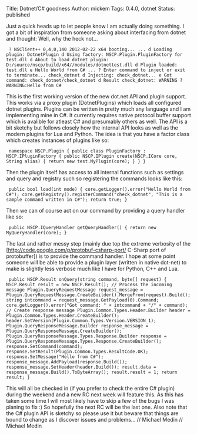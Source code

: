 Title: Dotnet/C# goodness
Author: mickem
Tags: 0.4.0, dotnet
Status: published

Just a quick heads up to let people know I am actually doing something.
I got a bit of inspiration from someone asking about interfacing from
dotnet and thought: Well, why the heck not...

     ? NSClient++ 0,4,0,140 2012-02-22 x64 booting... ... d Loading plugin: DotnetPlugin d Using factory: NSCP.Plugin.PluginFactory for test.dll d About to load dotnet plugin: D:/source/nscp/build/x64//modules/dotnettest.dll d Plugin loaded: test.dll e Hello World from C# ... ? Enter command to inject or exit to terminate... check_dotnet d Injecting: check_dotnet... e Got command: check_dotnet/check_dotnet d Result check_dotnet: WARNING ? WARNING:Hello from C# 

This is the first working version of the new dot.net API and plugin
support. This works via a proxy plugin (DotnetPlugins) which loads all
configured dotnet plugins. Plugins can be written in pretty much any
language and I am implementing mine in C\#. It currently requires native
protocol buffer support which is avalible for atleast C\# and presumably
others as well. The API is a bit sketchy but follows closely how the
internal API looks as well as the modern plugins for Lua and Python. The
idea is that you have a factor class which creates instances of plugins
like so:

     namespace NSCP.Plugin { public class PluginFactory : NSCP.IPluginFactory { public NSCP.IPlugin create(NSCP.ICore core, String alias) { return new test.MyPlugin(core); } } } 

Then the plugin itself has access to all internal functions such as
settings and query and registry such so registering the commands looks
like this:

     public bool load(int mode) { core.getLogger().error("Hello World from C#"); core.getRegistry().registerCommand("check_dotnet", "This is a sample command written in C#"); return true; } 

Then we can of course act on our command by providing a query handler
like so:

     public NSCP.IQueryHandler getQueryHandler() { return new MyQueryHandler(core); } 

The last and rather messy step (mainly due top the extreme verbosity of
the \[http://code.google.com/p/protobuf-csharp-port/ C-Sharp port of
protobuffer\]) is to provide the command handler. I hope at some point
someone will be able to provide a plugin layer (written in native
dot-net) to make is slightly less verbose much like I have for Python,
C++ and Lua.

     public NSCP.Result onQuery(string command, byte[] request) { NSCP.Result result = new NSCP.Result(); // Process the incoming message Plugin.QueryRequestMessage request_message = Plugin.QueryRequestMessage.CreateBuilder().MergeFrom(request).Build(); string intcommand = request_message.GetPayload(0).Command; core.getLogger().error("Got command: " + intcommand + "/" + command); // Create response message Plugin.Common.Types.Header.Builder header = Plugin.Common.Types.Header.CreateBuilder(); header.SetVersion(Plugin.Common.Types.Version.VERSION_1); Plugin.QueryResponseMessage.Builder response_message = Plugin.QueryResponseMessage.CreateBuilder(); Plugin.QueryResponseMessage.Types.Response.Builder response = Plugin.QueryResponseMessage.Types.Response.CreateBuilder(); response.SetCommand(command); response.SetResult(Plugin.Common.Types.ResultCode.OK); response.SetMessage("Hello from C#"); response_message.AddPayload(response.Build()); response_message.SetHeader(header.Build()); result.data = response_message.Build().ToByteArray(); result.result = 1; return result; } 

This will all be checked in (if you prefer to check the entire C\#
plugin) during the weekend and a new RC next week will feature this. As
this has taken some time I will most likely have to skip a few of the
bugs I was planing to fix :) So hopefully the next RC will be the last
one. Also note that the C\# plugin API is sketchy so please use it but
beware that things are bound to change as I discover issues and
problems... // Michael Medin // Michael Medin
